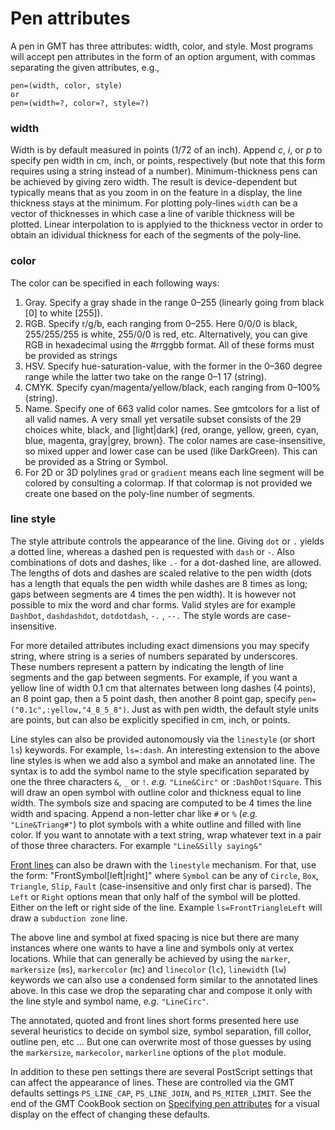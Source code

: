 # Pen attributes

A pen in GMT has three attributes: width, color, and style. Most programs will accept pen attributes in the form
of an option argument, with commas separating the given attributes, e.g.,

```
pen=(width, color, style)
or
pen=(width=?, color=?, style=?)
```

### width

Width is by default measured in points (1/72 of an inch). Append *c*, *i*, or *p* to specify pen width
in cm, inch, or points, respectively (but note that this form requires using a string instead of a number).
Minimum-thickness pens can be achieved by giving zero width. The result is device-dependent but typically
means that as you zoom in on the feature in a display, the line thickness stays at the minimum.
For plotting poly-lines `width` can be a vector of thicknesses in which case a line of varible thickness will
be plotted. Linear interpolation to is applyied to the thickness vector in order to obtain an idividual
thickness for each of the segments of the poly-line.

### color

The color can be specified in each following ways:

1. Gray. Specify a gray shade in the range 0–255 (linearly going from black [0] to white [255]).
2. RGB. Specify r/g/b, each ranging from 0–255. Here 0/0/0 is black, 255/255/255 is white, 255/0/0 is red, etc.
   Alternatively, you can give RGB in hexadecimal using the #rrggbb format. All of these forms must be provided
   as strings
3. HSV. Specify hue-saturation-value, with the former in the 0–360 degree range while the latter two take
   on the range 0–1 17 (string).
4. CMYK. Specify cyan/magenta/yellow/black, each ranging from 0–100% (string).
5. Name. Specify one of 663 valid color names. See gmtcolors for a list of all valid names.
   A very small yet versatile subset consists of the 29 choices white, black, and [light|dark]
   {red, orange, yellow, green, cyan, blue, magenta, gray|grey, brown}. The color names are case-insensitive,
   so mixed upper and lower case can be used (like DarkGreen). This can be provided as a String or Symbol.
6. For 2D or 3D polylines `grad` or `gradient` means each line segment will be colored by consulting a
   colormap. If that colormap is not provided we create one based on the poly-line number of segments.
### line style

The style attribute controls the appearance of the line. Giving `dot` or `.` yields a dotted line,
whereas a dashed pen is requested with `dash` or `-`. Also combinations of dots and dashes, like `.-`
for a dot-dashed line, are allowed. The lengths of dots and dashes are scaled relative to the pen width
(dots has a length that equals the pen width while dashes are 8 times as long; gaps between segments are
4 times the pen width). It is however not possible to mix the word and char forms. Valid styles are for
example `DashDot`, `dashdashdot`, `dotdotdash`, `-.` , `--.` The style words are case-insensitive.

For more detailed attributes including exact dimensions you may specify string, where string is a series
of numbers separated by underscores. These numbers represent a pattern by indicating the length of line
segments and the gap between segments. For example, if you want a yellow line of width 0.1 cm that alternates
between long dashes (4 points), an 8 point gap, then a 5 point dash, then another 8 point gap, specify
`pen=("0.1c",:yellow,"4_8_5_8")`. Just as with pen width, the default style units are points, but can also
be explicitly specified in cm, inch, or points.

Line styles can also be provided autonomously via the `linestyle` (or short `ls`) keywords. For example,
`ls=:dash`. An interesting extension to the above line styles is when we add also a symbol and make an
annotated line. The syntax is to add the symbol name to the style specification separated by one the
three characters `&`, `_` or `!`. *e.g.* `"Line&Circ"` or
`:DashDot!Square`. This will draw an open symbol with outline color and thickness equal to line width.
The symbols size and spacing are computed to be 4 times the line width and spacing. Append a non-letter
char like `#` or `%` (*e.g.* `"Line&Triang#"`) to plot symbols with a white outline and filled with
line color. If you want to annotate with a text string, wrap whatever text in a pair of those three characters.
For example `"Line&Silly saying&"`

[Front lines](https://docs.generic-mapping-tools.org/latest/plot.html#id7) can also be drawn with the
`linestyle` mechanism. For that, use the form: "FrontSymbol[left|right]" where `Symbol` can be any of
`Circle`, `Box`, `Triangle`, `Slip`, `Fault` (case-insensitive and only first char is parsed). The `Left`
or `Right` options mean that only half of the symbol will be plotted. Either on the left or right side
of the line. Example `ls=FrontTriangleLeft` will draw a ``subduction zone`` line.

The above line and symbol at fixed spacing is nice but there are many instances where one wants to have
a line and symbols only at vertex locations. While that can generally be achieved by using the `marker`,
`markersize` (`ms`), `markercolor` (`mc`) and `linecolor` (`lc`), `linewidth` (`lw`)
keywords we can also use a condensed form similar to the annotated lines above. In this case we drop
the separating char and compose it only with the line style and symbol name, *e.g.* `"LineCirc"`.

The annotated, quoted and front lines short forms presented here use several heuristics to decide
on symbol size, symbol separation, fill collor, outline pen, etc ... But one can overwrite most of
those guesses by using the `markersize`, `markecolor`, `markerline` options of the `plot` module.

In addition to these pen settings there are several PostScript settings that can affect the appearance of lines.
These are controlled via the GMT defaults settings `PS_LINE_CAP`, `PS_LINE_JOIN`, and `PS_MITER_LIMIT`.
See the end of the GMT CookBook section on [Specifying pen attributes](https://docs.generic-mapping-tools.org/latest/cookbook/features.html#specifying-pen-attributes)
for a visual display on the effect of changing these defaults.
